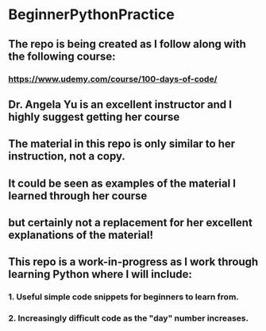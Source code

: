 # BeginnerPythonPractice

## The repo is being created as I follow along with the following course:

### https://www.udemy.com/course/100-days-of-code/

## Dr. Angela Yu is an excellent instructor and I highly suggest getting her course

## The material in this repo is only similar to her instruction, not a copy.

## It could be seen as examples of the material I learned through her course

## but certainly not a replacement for her excellent explanations of the material!

## This repo is a work-in-progress as I work through learning Python where I will include:

### 1. Useful simple code snippets for beginners to learn from.

### 2. Increasingly difficult code as the "day" number increases.
